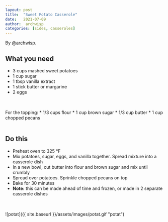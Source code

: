 ```yaml
---
layout: post
title:  "Sweet Potato Casserole"
date:   2021-07-09
author:  archwisp
categories: [sides, casseroles]
---
```


By [@archwisp](https://twitter.com/archwisp).

## What you need
* 3 cups mashed sweet potatoes
* 1 cup sugar
* 1 tbsp vanilla extract
* 1 stick butter or margarine
* 2 eggs
<br/>
<br/>
For the topping:
* 1/3 cups flour
* 1 cup brown sugar
* 1/3 cup butter
* 1 cup chopped pecans
<br/>
<br/>



## Do this
* Preheat oven to 325 °F
* Mix potatoes, sugar, eggs, and vanilla together. Spread mixture into a casserole dish
* In a new bowl, cut butter into flour and brown sugar and mix until crumbly
* Spread over potatoes. Sprinkle chopped pecans on top
* Bake for 30 minutes
* **Note:** this can be made ahead of time and frozen, or made in 2 separate casserole dishes
<br/>
<br/>
![potat]({{ site.baseurl }}/assets/images/potat.gif "potat")
